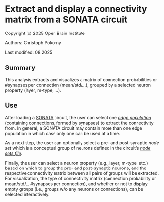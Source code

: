 # Extract and display a connectivity matrix from a SONATA circuit
Copyright (c) 2025 Open Brain Institute

Authors: Christoph Pokorny

Last modified: 08.2025

## Summary
This analysis extracts and visualizes a matrix of connection probabilities or #synapses per connection (mean/std/...), grouped by a selected neuron property (layer, m-type, ...).

## Use
After loading a [SONATA](https://github.com/AllenInstitute/sonata/blob/master/docs/SONATA_DEVELOPER_GUIDE.md) circuit, the user can select one [_edge population_](https://github.com/AllenInstitute/sonata/blob/master/docs/SONATA_DEVELOPER_GUIDE.md#representing-edges) (containing connections, formed by synapses) to extract the connectivity from. In general, a SONATA circuit may contain more than one edge population in which case only one can be used at a time.

As a next step, the user can optionally select a pre- and post-synaptic _node set_ which is a conceptual group of neurons defined in the circuit's [_node sets file_](https://github.com/AllenInstitute/sonata/blob/master/docs/SONATA_DEVELOPER_GUIDE.md#node-sets-file). 

Finally, the user can select a neuron property (e.g., layer, m-type, etc.) based on which to group the pre- and post-synaptic neurons, and the respective connectivity matrix between all pairs of groups will be extracted. For visualization, the type of connectivity matrix (connection probability or mean/std/... #synapses per connection), and whether or not to display empty groups (i.e., groups w/o any neurons or connections), can be selected interactively.